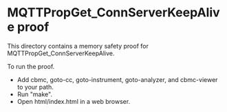 MQTTPropGet_ConnServerKeepAlive proof
==============

This directory contains a memory safety proof for MQTTPropGet_ConnServerKeepAlive.

To run the proof.
* Add cbmc, goto-cc, goto-instrument, goto-analyzer, and cbmc-viewer
  to your path.
* Run "make".
* Open html/index.html in a web browser.
